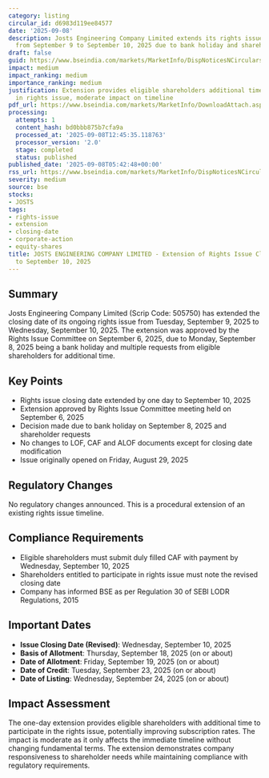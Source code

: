 ```yaml
---
category: listing
circular_id: d6983d119ee84577
date: '2025-09-08'
description: Josts Engineering Company Limited extends its rights issue closing date
  from September 9 to September 10, 2025 due to bank holiday and shareholder requests.
draft: false
guid: https://www.bseindia.com/markets/MarketInfo/DispNoticesNCirculars.aspx?Noticeid={FC70D8BD-B65C-4564-9432-F21C2C9246AF}&noticeno=20250908-5&dt=09/08/2025&icount=5&totcount=20&flag=0
impact: medium
impact_ranking: medium
importance_ranking: medium
justification: Extension provides eligible shareholders additional time to participate
  in rights issue, moderate impact on timeline
pdf_url: https://www.bseindia.com/markets/MarketInfo/DownloadAttach.aspx?id=20250908-5&attachedId=7578865f-5565-49a2-990b-740917adb4d4
processing:
  attempts: 1
  content_hash: bd0bbb875b7cfa9a
  processed_at: '2025-09-08T12:45:35.118763'
  processor_version: '2.0'
  stage: completed
  status: published
published_date: '2025-09-08T05:42:48+00:00'
rss_url: https://www.bseindia.com/markets/MarketInfo/DispNoticesNCirculars.aspx?Noticeid={FC70D8BD-B65C-4564-9432-F21C2C9246AF}&noticeno=20250908-5&dt=09/08/2025&icount=5&totcount=20&flag=0
severity: medium
source: bse
stocks:
- JOSTS
tags:
- rights-issue
- extension
- closing-date
- corporate-action
- equity-shares
title: JOSTS ENGINEERING COMPANY LIMITED - Extension of Rights Issue Closing Date
  to September 10, 2025
---
```


## Summary

Josts Engineering Company Limited (Scrip Code: 505750) has extended the closing date of its ongoing rights issue from Tuesday, September 9, 2025 to Wednesday, September 10, 2025. The extension was approved by the Rights Issue Committee on September 6, 2025, due to Monday, September 8, 2025 being a bank holiday and multiple requests from eligible shareholders for additional time.

## Key Points

- Rights issue closing date extended by one day to September 10, 2025
- Extension approved by Rights Issue Committee meeting held on September 6, 2025
- Decision made due to bank holiday on September 8, 2025 and shareholder requests
- No changes to LOF, CAF and ALOF documents except for closing date modification
- Issue originally opened on Friday, August 29, 2025

## Regulatory Changes

No regulatory changes announced. This is a procedural extension of an existing rights issue timeline.

## Compliance Requirements

- Eligible shareholders must submit duly filled CAF with payment by Wednesday, September 10, 2025
- Shareholders entitled to participate in rights issue must note the revised closing date
- Company has informed BSE as per Regulation 30 of SEBI LODR Regulations, 2015

## Important Dates

- **Issue Closing Date (Revised)**: Wednesday, September 10, 2025
- **Basis of Allotment**: Thursday, September 18, 2025 (on or about)
- **Date of Allotment**: Friday, September 19, 2025 (on or about)
- **Date of Credit**: Tuesday, September 23, 2025 (on or about)
- **Date of Listing**: Wednesday, September 24, 2025 (on or about)

## Impact Assessment

The one-day extension provides eligible shareholders with additional time to participate in the rights issue, potentially improving subscription rates. The impact is moderate as it only affects the immediate timeline without changing fundamental terms. The extension demonstrates company responsiveness to shareholder needs while maintaining compliance with regulatory requirements.